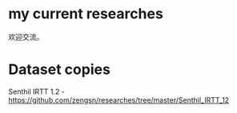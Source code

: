 # my current researches  
欢迎交流。

# Dataset copies

 Senthil IRTT 1.2 - https://github.com/zengsn/researches/tree/master/Senthil_IRTT_12


